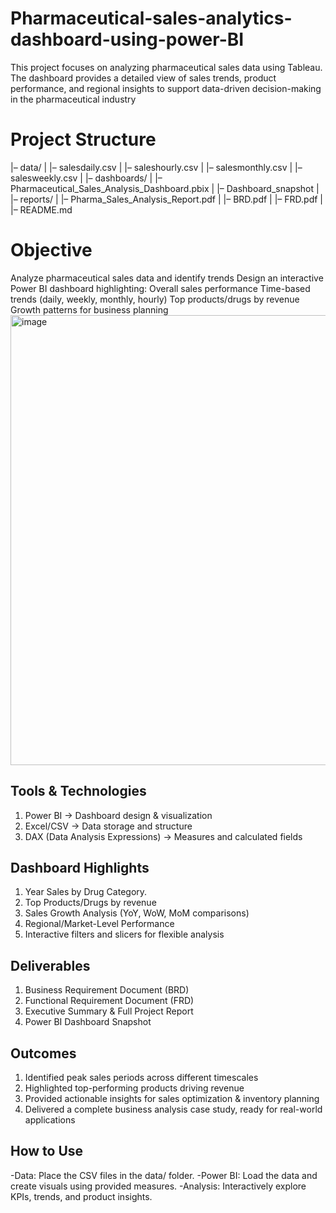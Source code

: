 # Pharmaceutical-sales-analytics-dashboard-using-power-BI
This project focuses on analyzing pharmaceutical sales data using Tableau. The dashboard provides a detailed view of sales trends, product performance, and regional insights to support data-driven decision-making in the pharmaceutical industry

# Project Structure
|– data/
|   |– salesdaily.csv
|   |– saleshourly.csv
|   |– salesmonthly.csv
|   |– salesweekly.csv
|
|– dashboards/
|   |– Pharmaceutical_Sales_Analysis_Dashboard.pbix
|   |– Dashboard_snapshot
|
|– reports/
|   |– Pharma_Sales_Analysis_Report.pdf
|   |– BRD.pdf
|   |– FRD.pdf
|
|– README.md

# Objective
Analyze pharmaceutical sales data and identify trends
Design an interactive Power BI dashboard highlighting:
 Overall sales performance
 Time-based trends (daily, weekly, monthly, hourly)
 Top products/drugs by revenue
 Growth patterns for business planning
 <img width="1280" height="720" alt="image" src="https://github.com/user-attachments/assets/219ccc40-235f-4952-ab9e-478b93de0125" />

 
## Tools & Technologies
1. Power BI → Dashboard design & visualization
2. Excel/CSV → Data storage and structure
3. DAX (Data Analysis Expressions) → Measures and calculated fields



## Dashboard Highlights
1. Year Sales by Drug Category.
2. Top Products/Drugs by revenue
3. Sales Growth Analysis (YoY, WoW, MoM comparisons)
4. Regional/Market-Level Performance
5. Interactive filters and slicers for flexible analysis

## Deliverables
1. Business Requirement Document (BRD)
2. Functional Requirement Document (FRD)
3. Executive Summary & Full Project Report
4. Power BI Dashboard Snapshot

## Outcomes
1. Identified peak sales periods across different timescales
2. Highlighted top-performing products driving revenue
3. Provided actionable insights for sales optimization & inventory planning
4. Delivered a complete business analysis case study, ready for real-world applications
## How to Use
-Data: Place the CSV files in the data/ folder.
-Power BI: Load the data and create visuals using provided measures.
-Analysis: Interactively explore KPIs, trends, and product insights.
